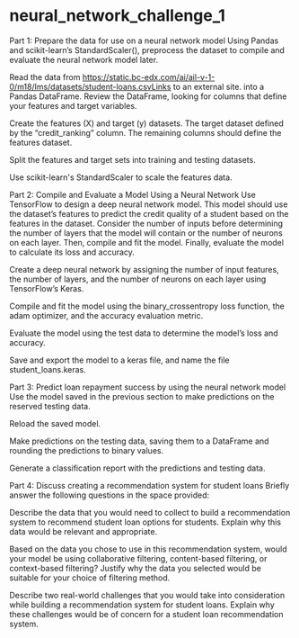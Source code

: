 # neural_network_challenge_1

Part 1: Prepare the data for use on a neural network model
Using Pandas and scikit-learn’s StandardScaler(), preprocess the dataset to compile and evaluate the neural network model later.

Read the data from https://static.bc-edx.com/ai/ail-v-1-0/m18/lms/datasets/student-loans.csvLinks to an external site. into a Pandas DataFrame. Review the DataFrame, looking for columns that define your features and target variables.

Create the features (X) and target (y) datasets. The target dataset defined by the “credit_ranking” column. The remaining columns should define the features dataset.

Split the features and target sets into training and testing datasets.

Use scikit-learn's StandardScaler to scale the features data.

Part 2: Compile and Evaluate a Model Using a Neural Network
Use TensorFlow to design a deep neural network model. This model should use the dataset’s features to predict the credit quality of a student based on the features in the dataset. Consider the number of inputs before determining the number of layers that the model will contain or the number of neurons on each layer. Then, compile and fit the model. Finally, evaluate the model to calculate its loss and accuracy.

Create a deep neural network by assigning the number of input features, the number of layers, and the number of neurons on each layer using TensorFlow’s Keras.

Compile and fit the model using the binary_crossentropy loss function, the adam optimizer, and the accuracy evaluation metric.

Evaluate the model using the test data to determine the model’s loss and accuracy.

Save and export the model to a keras file, and name the file student_loans.keras.


Part 3: Predict loan repayment success by using the neural network model
Use the model saved in the previous section to make predictions on the reserved testing data.

Reload the saved model.

Make predictions on the testing data, saving them to a DataFrame and rounding the predictions to binary values.

Generate a classification report with the predictions and testing data.

Part 4: Discuss creating a recommendation system for student loans
Briefly answer the following questions in the space provided:

Describe the data that you would need to collect to build a recommendation system to recommend student loan options for students. Explain why this data would be relevant and appropriate.

Based on the data you chose to use in this recommendation system, would your model be using collaborative filtering, content-based filtering, or context-based filtering? Justify why the data you selected would be suitable for your choice of filtering method.

Describe two real-world challenges that you would take into consideration while building a recommendation system for student loans. Explain why these challenges would be of concern for a student loan recommendation system.
